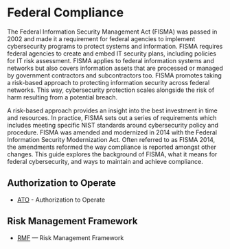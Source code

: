 # Federal Compliance

The Federal Information Security Management Act (FISMA) was passed in 2002 and made it a requirement for federal agencies to implement cybersecurity programs to protect systems and information. FISMA requires federal agencies to create and embed IT security plans, including policies for IT risk assessment. FISMA applies to federal information systems and networks but also covers information assets that are processed or managed by government contractors and subcontractors too. FISMA promotes taking a risk-based approach to protecting information security across federal networks. This way, cybersecurity protection scales alongside the risk of harm resulting from a potential breach.

A risk-based approach provides an insight into the best investment in time and resources. In practice, FISMA sets out a series of requirements which includes meeting specific NIST standards around cybersecurity policy and procedure. FISMA was amended and modernized in 2014 with the Federal Information Security Modernization Act. Often referred to as FISMA 2014, the amendments reformed the way compliance is reported amongst other changes. This guide explores the background of FISMA, what it means for federal cybersecurity, and ways to maintain and achieve compliance.

## Authorization to Operate

- [ATO](atos/README.md) - Authorization to Operate

## Risk Management Framework

- [RMF](risk-management/README.md) — Risk Management Framework
